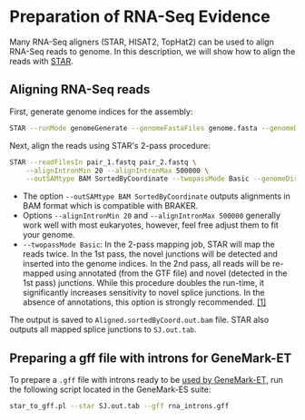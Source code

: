 # Preparation of RNA-Seq Evidence

Many RNA-Seq aligners (STAR, HISAT2, TopHat2) can be used to align RNA-Seq reads to genome. In this description, we will show how to align the reads with [STAR](https://github.com/alexdobin/STAR).

## Aligning RNA-Seq reads

First, generate genome indices for the assembly:

```bash
STAR --runMode genomeGenerate --genomeFastaFiles genome.fasta --genomeDir db
```

Next, align the reads using STAR's 2-pass procedure:

```bash
STAR --readFilesIn pair_1.fastq pair_2.fastq \
    --alignIntronMin 20 --alignIntronMax 500000 \
    --outSAMtype BAM SortedByCoordinate --twopassMode Basic --genomeDir db
```

* The option `--outSAMtype BAM SortedByCoordinate`  outputs alignments in BAM format which is compatible with BRAKER.
* Options `--alignIntronMin 20` and `--alignIntronMax 500000` generally work well with most eukaryotes, however, feel free adjust them to fit your genome.
* `--twopassMode Basic`: In the 2-pass mapping job, STAR will map the reads twice. In the 1st pass, the novel junctions will be detected and inserted into the genome indices. In the 2nd pass, all reads will be re-mapped using annotated (from the GTF file) and novel (detected in the 1st pass) junctions. While this procedure doubles the run-time, it significantly increases sensitivity to novel splice junctions. In the absence of annotations, this option is strongly recommended. [[1]](https://www.ncbi.nlm.nih.gov/pmc/articles/PMC4631051/)

The output is saved to `Aligned.sortedByCoord.out.bam` file. STAR also outputs all mapped splice junctions to `SJ.out.tab`.

## Preparing a gff file with introns for GeneMark-ET

To prepare a `.gff` file with introns ready to be [used by GeneMark-ET](http://localhost:3000/#/usage/et), run the following script located in the GeneMark-ES suite:

```bash
star_to_gff.pl --star SJ.out.tab --gff rna_introns.gff
```
